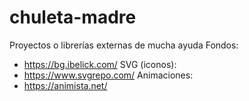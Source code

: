 # chuleta-madre
Proyectos o librerías externas de mucha ayuda
Fondos:
- https://bg.ibelick.com/
SVG (iconos):
- https://www.svgrepo.com/
Animaciones:
- https://animista.net/
